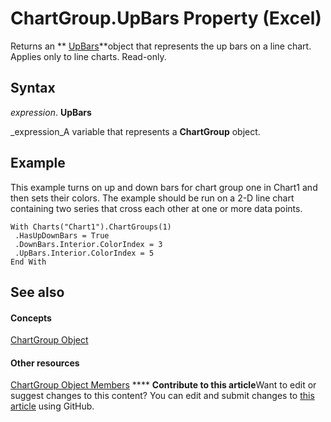 
# ChartGroup.UpBars Property (Excel)

Returns an  ** [UpBars](4f2a85fe-3fbb-ccc6-7b16-e48e54cd3394.md)**object that represents the up bars on a line chart. Applies only to line charts. Read-only.


## Syntax

 _expression_. **UpBars**

 _expression_A variable that represents a  **ChartGroup** object.


## Example

This example turns on up and down bars for chart group one in Chart1 and then sets their colors. The example should be run on a 2-D line chart containing two series that cross each other at one or more data points.


```
With Charts("Chart1").ChartGroups(1) 
 .HasUpDownBars = True 
 .DownBars.Interior.ColorIndex = 3 
 .UpBars.Interior.ColorIndex = 5 
End With
```


## See also


#### Concepts


 [ChartGroup Object](7eee66c5-04a7-fd86-6e34-4c22ccaf8de0.md)
#### Other resources


 [ChartGroup Object Members](2d31f7af-d639-c8f4-0714-08fc618ec92d.md)
****   **Contribute to this article**Want to edit or suggest changes to this content? You can edit and submit changes to  [this article](https://github.com/jhershey00/VBA_Excel_Test/OpenXMLCon/articles/d97b23bd-4c51-2384-a5f3-7cc067d3d6fa.md) using GitHub.

